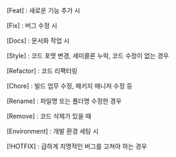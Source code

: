 [Feat] : 새로운 기능 추가 시

[Fix] : 버그 수정 시

[Docs] : 문서화 작업 시

[Style] : 코드 포맷 변경, 세미콜론 누락, 코드 수정이 없는 경우

[Refactor] : 코드 리팩터링

[Chore] : 빌드 업무 수정, 패키지 매니저 수정 등

[Rename] : 파일명 또는 폴더명 수정한 경우

[Remove] : 코드 삭제가 있을 때

[Environment] : 개발 환경 세팅 시

[!HOTFIX] : 급하게 치명적인 버그를 고쳐야 하는 경우
